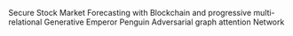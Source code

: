 Secure Stock Market Forecasting with Blockchain and progressive multi-relational Generative Emperor Penguin Adversarial graph attention Network
